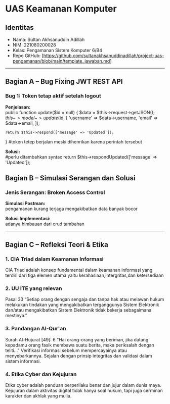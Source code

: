 # UAS Keamanan Komputer

## Identitas
- Nama: Sultan Akhsanuddin Adillah
- NIM: 221080200028
- Kelas: Pengamanan Sistem Komputer 6/B4
- Repo GitHub: [https://github.com/sultanakhsanuddinadillah/project-uas-pengamanan/blob/main/template_jawaban.md]

---

## Bagian A – Bug Fixing JWT REST API

### Bug 1: Token tetap aktif setelah logout
**Penjelasan:**  
public function update($id = null)
{
    $data = $this->request->getJSON();
    $this->model->update($id, [
        'username' => $data->username,
        'email' => $data->email,
    ]);

    return $this->respond(['message' => 'Updated']);
}
#token tetep berjalan meski dihenrikan karena perintah tersebut

**Solusi:**  
#perlu ditambahkan syntax
return $this->respondUpdated(['message' => 'Updated']);


## Bagian B – Simulasi Serangan dan Solusi

### Jenis Serangan: Broken Access Control  
**Simulasi Postman:**  
pengamanan kurang terjaga mengakibatkan data banyak bocor

**Solusi Implementasi:**  
adanya himbauan dari crud tambahan

---

## Bagian C – Refleksi Teori & Etika

### 1. CIA Triad dalam Keamanan Informasi  
CIA Triad adalah konsep fundamental dalam keamanan informasi yang terdiri dari tiga elemen utama yaitu kerahasiaan,intergritas,dan ketersediaan

### 2. UU ITE yang relevan  
Pasal 33
“Setiap orang dengan sengaja dan tanpa hak atau melawan hukum melakukan tindakan yang mengakibatkan terganggunya Sistem Elektronik dan/atau mengakibatkan Sistem Elektronik tidak bekerja sebagaimana mestinya.”

### 3. Pandangan Al-Qur'an
Surah Al-Hujurat [49]: 6
"Hai orang-orang yang beriman, jika datang kepadamu orang fasik membawa suatu berita, maka periksalah dengan teliti..."
 Verifikasi informasi sebelum mempercayainya atau menyebarkannya. Sejalan dengan prinsip integritas dan validasi dalam sistem informasi.

### 4. Etika Cyber dan Kejujuran  
Etika cyber adalah panduan berperilaku benar dan jujur dalam dunia maya.
Kejujuran dalam aktivitas digital tidak hanya soal hukum, tapi juga cerminan karakter dan akhlak yang mulia.

